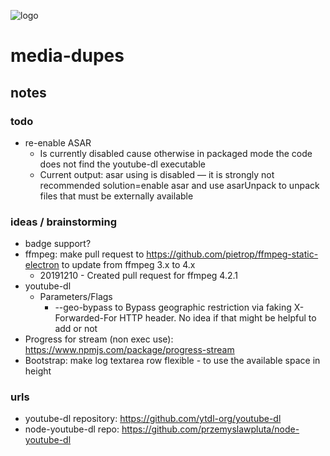 ![logo](https://raw.githubusercontent.com/yafp/media-dupes/master/.github/logo/128x128.png)

# media-dupes
## notes

### todo
* re-enable ASAR
  * Is currently disabled cause otherwise in packaged mode the code does not find the youtube-dl executable
  * Current output: asar using is disabled — it is strongly not recommended  solution=enable asar and use asarUnpack to unpack files that must be externally available

### ideas / brainstorming
* badge support?
* ffmpeg: make pull request to https://github.com/pietrop/ffmpeg-static-electron to update from ffmpeg 3.x to 4.x
  * 20191210 - Created pull request for ffmpeg 4.2.1
* youtube-dl
  * Parameters/Flags
    * --geo-bypass to Bypass geographic restriction via faking X-Forwarded-For HTTP header. No idea if that might be helpful to add or not
* Progress for stream (non exec use): https://www.npmjs.com/package/progress-stream
* Bootstrap: make log textarea row flexible - to use the available space in height

### urls
* youtube-dl repository: https://github.com/ytdl-org/youtube-dl
* node-youtube-dl repo: https://github.com/przemyslawpluta/node-youtube-dl
